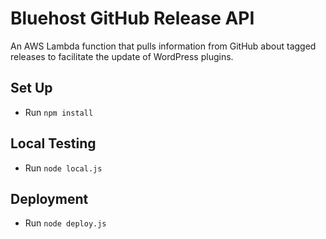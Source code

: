# Bluehost GitHub Release API
An AWS Lambda function that pulls information from GitHub about tagged releases to facilitate the update of WordPress plugins.

## Set Up
- Run `npm install`

## Local Testing
- Run `node local.js`

## Deployment
- Run `node deploy.js`